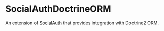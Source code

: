 SocialAuthDoctrineORM
========================

An extension of [SocialAuth](https://github.com/Ogogo/SocialAuth) that provides integration with Doctrine2 ORM.